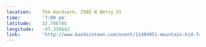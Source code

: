 ```yaml
---
location:    The Aardvark, 2905 W Berry St
time:        '7:00 pm'
latitude:    32.706785
longitude:   -97.358642
link:        'http://www.bandsintown.com/event/11404951-mountain-kid-fort-worth-the-aardvark-2016?artist=Mountain+Kid&came_from=174'
---
```

